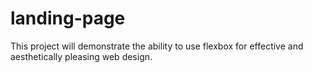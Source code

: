 # landing-page

This project will demonstrate the ability to use flexbox for effective and aesthetically pleasing web design.